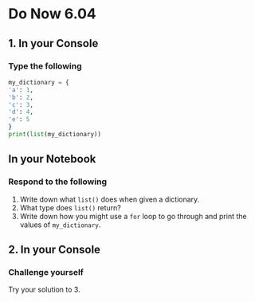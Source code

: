 # Do Now 6.04

## 1. In your Console

### Type the following

```python
my_dictionary = {
'a': 1,
'b': 2,
'c': 3,
'd': 4,
'e': 5
}
print(list(my_dictionary))
```

## In your Notebook

### Respond to the following

1. Write down what `list()` does when given a dictionary.
2. What type does `list()` return?
3. Write down how you might use a `for` loop to go through and print the values of `my_dictionary`.

## 2. In your Console

### Challenge yourself

Try your solution to 3.
